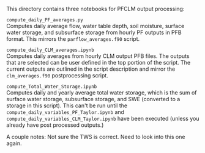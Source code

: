 This directory contains three notebooks for PFCLM output processing:  

`compute_daily_PF_averages.py`  
Computes daily average flow, water table depth, soil moisture, surface water storage, and subsurface storage from hourly PF outputs in PFB format. This mirrors the `parflow_averages.f90` script.    

`compute_daily_CLM_averages.ipynb`  
Computes daily averages from hourly CLM output PFB files. The outputs that are selected can be user defined in the top portion of the script. The current outputs are outlined in the script description and mirror the `clm_averages.f90` postprocessing script.  

`compute_Total_Water_Storage.ipynb`  
Computes daily and yearly average total water storage, which is the sum of surface water storage, subsurface storage, and SWE (converted to a storage in this script). This can't be run until the `compute_daily_variables_PF_Taylor.ipynb` and `compute_daily_variables_CLM_Taylor.ipynb` have been executed (unless you already have post processed outputs.)  
  
  
A couple notes:
Not sure the TWS is correct. Need to look into this one again. 